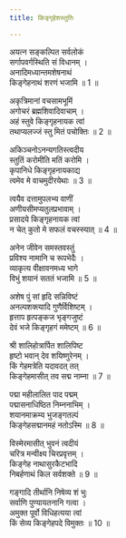 ```yaml
---
title: किङ्गृहेशस्तुतिः

---
```

अयत्न सङ्कल्पित सर्वलोकं  
सर्गापवर्गस्थिति सं विधानम् ।  
अनादिमध्यान्तमशेषनाथं  
किङ्गेहनाथं शरणं भजामि ॥ 1 ॥

अकृत्रिमानां वचसामभूमिं  
अगोचरं ब्रह्मशिवादिवाचाम् ।  
अहं स्तुवे किङ्गृहनायक त्वां  
तथाप्यलज्जं स्तु मितं पचोक्तिः ॥ 2 ॥

अकिञ्चनोऽनन्यगतिस्त्वदीय  
स्तुतिं करोमीति मतिं करोमि ।  
कृपानिधे किङ्गृहनायकाद्य  
त्वमेव मे वाचमुदीरयेथाः ॥ 3 ॥

त्वयैव दत्तामुपलभ्य वाणीं  
अणीयसीमप्यतुलप्रभावाम् ।  
प्रसादये किङ्गृहनायक त्वां  
न चेत् कुतो मे सफलं वचस्स्यात् ॥ 4 ॥

अनेन जीवेन समस्तवस्तुं  
प्रविश्य नामानि च रूपभेदैः ।  
व्याकृत्य वीक्षावनमध्य भागे  
विभुं शयानं सततं भजामि ॥ 5 ॥

अशेष पुं सां हृदि सन्निविष्टं  
अनल्पशक्त्यादि गुणैर्विशिष्टम् ।  
हृत्ताप हृत्पङ्कज भृङ्गजुष्टं  
देवं भजे किङ्गृहगं ममेष्टम् ॥ 6 ॥

श्री शालिहोत्रार्पित शालिपिष्ट  
हृष्टो भवान् देव शयिष्णुरेनम् ।  
किं गेहमत्रेति यदावदत् तत्  
किङ्गेहमासीत् तव सद्म नाम्ना ॥ 7 ॥

पद्मा महीलालित पाद पद्मम्  
पद्मासनाधिष्ठित निम्ननाभिम् ।  
शयानमाक्रम्य भुजङ्गतल्पं  
किङ्गेहसद्मानमहं नतोऽस्मि ॥ 8 ॥

विस्मेरमासीत् भुवनं त्वदीयं  
चरित्र मन्वीक्ष्य चिरप्रवृत्तम् ।  
किङ्गेह नाथासुरकैटभादि  
निबर्हणाथं किल सर्वशक्ते ॥ 9 ॥

गङ्गादि तीर्थानि निषेव्य शं भुः  
सर्वाणि पुण्यायतनानि गत्वा ।  
अमुक्त पूर्वो विधिहत्यया त्वां  
किं सेव्य किङ्गेहपदे विमुक्तः ॥ 10 ॥

